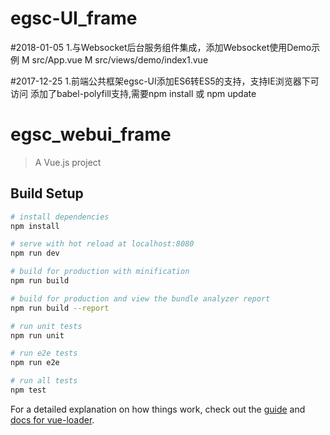 # egsc-UI_frame
#2018-01-05
1.与Websocket后台服务组件集成，添加Websocket使用Demo示例
M src/App.vue
M src/views/demo/index1.vue

#2017-12-25
1.前端公共框架egsc-UI添加ES6转ES5的支持，支持IE浏览器下可访问
添加了babel-polyfill支持,需要npm install 或 npm update

# egsc_webui_frame

> A Vue.js project


## Build Setup

``` bash
# install dependencies
npm install

# serve with hot reload at localhost:8080
npm run dev

# build for production with minification
npm run build

# build for production and view the bundle analyzer report
npm run build --report

# run unit tests
npm run unit

# run e2e tests
npm run e2e

# run all tests
npm test
```

For a detailed explanation on how things work, check out the [guide](http://vuejs-templates.github.io/webpack/) and [docs for vue-loader](http://vuejs.github.io/vue-loader).
